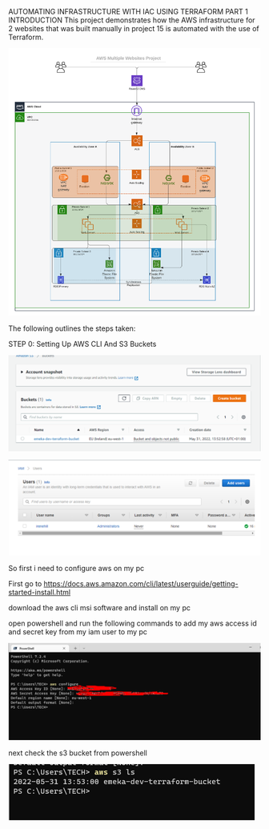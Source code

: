 AUTOMATING INFRASTRUCTURE WITH IAC USING TERRAFORM PART 1
INTRODUCTION
This project demonstrates how the AWS infrastructure for 2 websites that was built manually in project 15 is automated with the use of Terraform.

![alt text](./tooling_project_16.png)

The following outlines the steps taken:

STEP 0: Setting Up AWS CLI And S3 Buckets

![alt text](./s3.png)

![alt text](./iamuser.png)

So first i need to configure aws on my pc

First go to https://docs.aws.amazon.com/cli/latest/userguide/getting-started-install.html

download the aws cli msi software and install on my pc

open powershell and run the following commands to add my aws access id and secret key from my iam user to my pc

![alt text](./configaws.png)

next check the s3 bucket from powershell

![alt text](./awsls.png)

